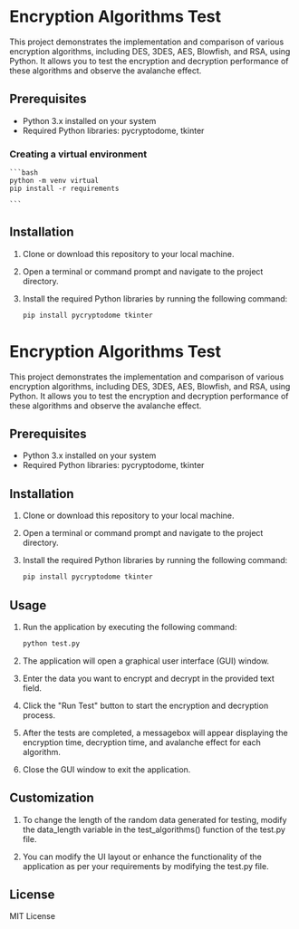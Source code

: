 # Encryption Algorithms Test

This project demonstrates the implementation and comparison of various encryption algorithms, including DES, 3DES, AES, Blowfish, and RSA, using Python. It allows you to test the encryption and decryption performance of these algorithms and observe the avalanche effect.

## Prerequisites

- Python 3.x installed on your system
- Required Python libraries: pycryptodome, tkinter

### Creating a virtual environment
    ```bash
    python -m venv virtual
    pip install -r requirements

    ```

    
## Installation

1. Clone or download this repository to your local machine.

2. Open a terminal or command prompt and navigate to the project directory.

3. Install the required Python libraries by running the following command:

   ```bash
   pip install pycryptodome tkinter


# Encryption Algorithms Test

This project demonstrates the implementation and comparison of various encryption algorithms, including DES, 3DES, AES, Blowfish, and RSA, using Python. It allows you to test the encryption and decryption performance of these algorithms and observe the avalanche effect.

## Prerequisites

- Python 3.x installed on your system
- Required Python libraries: pycryptodome, tkinter

## Installation

1. Clone or download this repository to your local machine.

2. Open a terminal or command prompt and navigate to the project directory.

3. Install the required Python libraries by running the following command:

   ```bash
   pip install pycryptodome tkinter


## Usage
1. Run the application by executing the following command:

   ```bash
   python test.py

2. The application will open a graphical user interface (GUI) window.

3. Enter the data you want to encrypt and decrypt in the provided text field.

4. Click the "Run Test" button to start the encryption and decryption process.

5. After the tests are completed, a messagebox will appear displaying the encryption time, decryption time, and avalanche effect for each algorithm.

6. Close the GUI window to exit the application.

## Customization
1. To change the length of the random data generated for testing, modify the data_length variable in the test_algorithms() function of the test.py file.

2. You can modify the UI layout or enhance the functionality of the application as per your requirements by modifying the test.py file.


## License
MIT License

